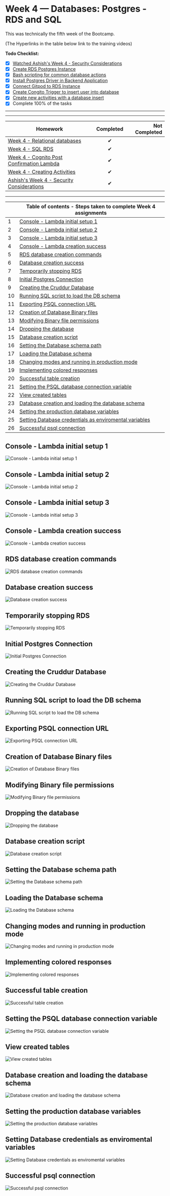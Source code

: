 # Week 4 — Databases: Postgres - RDS and SQL
This was technically the fifth week of the Bootcamp. 

(The Hyperlinks in the table below link to the training videos)

**Todo Checklist:**
- [x] [Watched Ashish's Week 4 - Security Considerations](https://www.youtube.com/watch?v=UourWxz7iQg&list=PLBfufR7vyJJ7k25byhRXJldB5AiwgNnWv&index=45 )
- [x] [Create RDS Postgres Instance](https://www.youtube.com/watch?v=EtD7Kv5YCUs&list=PLBfufR7vyJJ7k25byhRXJldB5AiwgNnWv&index=46 )
- [x] [Bash scripting for common database actions](https://www.youtube.com/watch?v=EtD7Kv5YCUs&list=PLBfufR7vyJJ7k25byhRXJldB5AiwgNnWv&index=46)
- [x] [Install Postgres Driver in Backend Application](https://www.youtube.com/watch?v=Sa2iB33sKFo&list=PLBfufR7vyJJ7k25byhRXJldB5AiwgNnWv&index=47)
- [x] [Connect Gitpod to RDS Instance](https://www.youtube.com/watch?v=Sa2iB33sKFo&list=PLBfufR7vyJJ7k25byhRXJldB5AiwgNnWv&index=47)
- [x] [Create Congito Trigger to insert user into database](https://www.youtube.com/watch?v=7qP4RcY2MwU&list=PLBfufR7vyJJ7k25byhRXJldB5AiwgNnWv&index=48)
- [x] [Create new activities with a database insert](https://www.youtube.com/watch?v=fTksxEQExL4&list=PLBfufR7vyJJ7k25byhRXJldB5AiwgNnWv&index=49 )
- [x] Complete 100% of the tasks

<hr/>

<hr/>

| Homework      | Completed     | Not Completed  |
| ------------- |:-------------:| -----:|
| [Week 4 - Relational databases](https://www.youtube.com/watch?v=EtD7Kv5YCUs)  | ✔     |    |
| [Week 4 - SQL RDS](https://www.youtube.com/watch?v=Sa2iB33sKFo)   | ✔ |  |
| [Week 4 - Cognito Post Confirmation Lambda](https://www.youtube.com/watch?v=7qP4RcY2MwU)  | ✔     |    |
| [Week 4 - Creating Activities](https://www.youtube.com/watch?v=fTksxEQExL4) | ✔      |   |
| [Ashish's Week 4 - Security Considerations](https://www.youtube.com/watch?v=UourWxz7iQg&list=PLBfufR7vyJJ7k25byhRXJldB5AiwgNnWv&index=46)|✔      |   |

<hr/>

|    | Table of contents - Steps taken to complete Week 4 assignments                                                                                                                                                                         |
|----|-------------------------------------------------------------------------------------------------------------------------------------------------------------------------------------------|
| 1  | [Console - Lambda initial setup 1](https://github.com/Stevecmd/aws-bootcamp-cruddur-2023/blob/main/journal/week4.md#console---lambda-initial-setup-1)                                |
| 2  | [Console - Lambda initial setup 2](https://github.com/Stevecmd/aws-bootcamp-cruddur-2023/blob/main/journal/week4.md#console---lambda-initial-setup-2)                                                |
| 3  | [Console - Lambda initial setup 3](https://github.com/Stevecmd/aws-bootcamp-cruddur-2023/blob/main/journal/week4.md#console---lambda-initial-setup-3)                                               |
| 4  | [Console - Lambda creation success](https://github.com/Stevecmd/aws-bootcamp-cruddur-2023/blob/main/journal/week4.md#console---lambda-creation-success)                                    |
| 5  | [RDS database creation commands](https://github.com/Stevecmd/aws-bootcamp-cruddur-2023/blob/main/journal/week4.md#rds-database-creation-commands)                                                  |
| 6  | [Database creation success](https://github.com/Stevecmd/aws-bootcamp-cruddur-2023/blob/main/journal/week4.md#database-creation-success)                           |
| 7  | [Temporarily stopping RDS](https://github.com/Stevecmd/aws-bootcamp-cruddur-2023/blob/main/journal/week4.md#temporarily-stopping-rds)                                              |
| 8  | [Initial Postgres Connection](https://github.com/Stevecmd/aws-bootcamp-cruddur-2023/blob/main/journal/week4.md#initial-postgres-connection)                                  |
| 9  | [Creating the Cruddur Database](https://github.com/Stevecmd/aws-bootcamp-cruddur-2023/blob/main/journal/week4.md#creating-the-cruddur-database)                                                     |
| 10 | [Running SQL script to load the DB schema](https://github.com/Stevecmd/aws-bootcamp-cruddur-2023/blob/main/journal/week4.md#running-sql-script-to-load-the-db-schema)                                  |
| 11 | [Exporting PSQL connection URL](https://github.com/Stevecmd/aws-bootcamp-cruddur-2023/blob/main/journal/week4.md#exporting-psql-connection-url)                                                    |
| 12 | [Creation of Database Binary files](https://github.com/Stevecmd/aws-bootcamp-cruddur-2023/blob/main/journal/week4.md#creation-of-database-binary-files)                                     |
| 13 | [Modifying Binary file permissions](https://github.com/Stevecmd/aws-bootcamp-cruddur-2023/blob/main/journal/week4.md#modifying-binary-file-permissions)                                                        |
| 14 | [Dropping the database](https://github.com/Stevecmd/aws-bootcamp-cruddur-2023/blob/main/journal/week4.md#dropping-the-database)                                                             |
| 15 | [Database creation script](https://github.com/Stevecmd/aws-bootcamp-cruddur-2023/blob/main/journal/week4.md#database-creation-script)                                                             |
| 16 | [Setting the Database schema path](https://github.com/Stevecmd/aws-bootcamp-cruddur-2023/blob/main/journal/week4.md#setting-the-database-schema-path)                          |
| 17 | [Loading the Database schema](https://github.com/Stevecmd/aws-bootcamp-cruddur-2023/blob/main/journal/week4.md#loading-the-database-schema) |
| 18 | [Changing modes and running in production mode](https://github.com/Stevecmd/aws-bootcamp-cruddur-2023/blob/main/journal/week4.md#changing-modes-and-running-in-production-mode)                                                         |
| 19 | [Implementing colored responses](https://github.com/Stevecmd/aws-bootcamp-cruddur-2023/blob/main/journal/week4.md#implementing-colored-responses)                                                                   |
| 20 | [Successful table creation](https://github.com/Stevecmd/aws-bootcamp-cruddur-2023/blob/main/journal/week4.md#successful-table-creation)                                                           |
| 21 | [Setting the PSQL database connection variable](https://github.com/Stevecmd/aws-bootcamp-cruddur-2023/blob/main/journal/week4.md#setting-the-psql-database-connection-variable)                                             |
| 22 | [View created tables](https://github.com/Stevecmd/aws-bootcamp-cruddur-2023/blob/main/journal/week4.md#view-created-tables)                                                           |
| 23 | [Database creation and loading the database schema](https://github.com/Stevecmd/aws-bootcamp-cruddur-2023/blob/main/journal/week4.md#database-creation-and-loading-the-database-schema)                                                           |
| 24 | [Setting the production database variables](https://github.com/Stevecmd/aws-bootcamp-cruddur-2023/blob/main/journal/week4.md#setting-the-production-database-variables)                                                           |
| 25 | [Setting Database credentials as enviromental variables](https://github.com/Stevecmd/aws-bootcamp-cruddur-2023/blob/main/journal/week4.md#setting-database-credentials-as-enviromental-variables)                                                           |
| 26 | [Successful psql connection](https://github.com/Stevecmd/aws-bootcamp-cruddur-2023/blob/main/journal/week4.md#successful-psql-connection)                                                           |                                                                                                                                       



## Console - Lambda initial setup 1
![Console - Lambda initial setup 1](https://github.com/Stevecmd/aws-bootcamp-cruddur-2023/blob/main/journal/Week%204/Lambda%20setup%201.JPG)

## Console - Lambda initial setup 2  
![Console - Lambda initial setup 2](https://github.com/Stevecmd/aws-bootcamp-cruddur-2023/blob/main/journal/Week%204/Lambda%20setup%202..JPG)

## Console - Lambda initial setup 3
![Console - Lambda initial setup 3](https://github.com/Stevecmd/aws-bootcamp-cruddur-2023/blob/main/journal/Week%204/Lambda%20setup%203.JPG)

## Console - Lambda creation success
![Console - Lambda creation success](https://github.com/Stevecmd/aws-bootcamp-cruddur-2023/blob/main/journal/Week%204/lamda%20creation%20success.JPG)

## RDS database creation commands
![RDS database creation commands](https://github.com/Stevecmd/aws-bootcamp-cruddur-2023/blob/main/journal/Week%204/rds%20creation%20commands.JPG)

## Database creation success
![Database creation success](https://github.com/Stevecmd/aws-bootcamp-cruddur-2023/blob/main/journal/Week%204/DB%20creation%20success.JPG)

## Temporarily stopping RDS
![Temporarily stopping RDS](https://github.com/Stevecmd/aws-bootcamp-cruddur-2023/blob/main/journal/Week%204/Stopping%20RDS%20temporarily.JPG)

## Initial Postgres Connection
![Initial Postgres Connection](https://github.com/Stevecmd/aws-bootcamp-cruddur-2023/blob/main/journal/Week%204/Initial%20connection%20to%20postgres.JPG)

## Creating the Cruddur Database
![Creating the Cruddur Database](https://github.com/Stevecmd/aws-bootcamp-cruddur-2023/blob/main/journal/Week%204/create%20cruddur%20db.JPG)

## Running SQL script to load the DB schema
![Running SQL script to load the DB schema](https://github.com/Stevecmd/aws-bootcamp-cruddur-2023/blob/main/journal/Week%204/running%20the%20sql%20script.JPG)

## Exporting PSQL connection URL
![Exporting PSQL connection URL](https://github.com/Stevecmd/aws-bootcamp-cruddur-2023/blob/main/journal/Week%204/exporting%20psql%20connection%20url.JPG)

## Creation of Database Binary files
![Creation of Database Binary files](https://github.com/Stevecmd/aws-bootcamp-cruddur-2023/blob/main/journal/Week%204/creating%20db%20binary%20files.JPG)

## Modifying Binary file permissions
![Modifying Binary file permissions](https://github.com/Stevecmd/aws-bootcamp-cruddur-2023/blob/main/journal/Week%204/modifying%20bin%20file%20permissions.JPG)

## Dropping the database
![Dropping the database](https://github.com/Stevecmd/aws-bootcamp-cruddur-2023/blob/main/journal/Week%204/drop%20database.JPG)

## Database creation script
![Database creation script](https://github.com/Stevecmd/aws-bootcamp-cruddur-2023/blob/main/journal/Week%204/db%20create%20script.JPG)

## Setting the Database schema path
![Setting the Database schema path](https://github.com/Stevecmd/aws-bootcamp-cruddur-2023/blob/main/journal/Week%203/confirming%20email%20via%20terminal.JPG)

## Loading the Database schema
![Loading the Database schema](https://github.com/Stevecmd/aws-bootcamp-cruddur-2023/blob/main/journal/Week%204/schema%20path.JPG)

## Changing modes and running in production mode
![Changing modes and running in production mode](https://github.com/Stevecmd/aws-bootcamp-cruddur-2023/blob/main/journal/Week%204/running%20in%20prod%20mode.JPG)

## Implementing colored responses
![Implementing colored responses](https://github.com/Stevecmd/aws-bootcamp-cruddur-2023/blob/main/journal/Week%204/implementing%20color%20in%20response.JPG)

## Successful table creation
![Successful table creation](https://github.com/Stevecmd/aws-bootcamp-cruddur-2023/blob/main/journal/Week%204/table%20creation%20success.JPG)

## Setting the PSQL database connection variable
![Setting the PSQL database connection variable](https://github.com/Stevecmd/aws-bootcamp-cruddur-2023/blob/main/journal/Week%204/exporting%20psql%20connection%20url.JPG)

## View created tables
![View created tables](https://github.com/Stevecmd/aws-bootcamp-cruddur-2023/blob/main/journal/Week%204/view%20tables.JPG)

## Database creation and loading the database schema
![Database creation and loading the database schema](https://github.com/Stevecmd/aws-bootcamp-cruddur-2023/blob/main/journal/Week%204/create%20db%20and%20load%20schema.JPG)

## Setting the production database variables
![Setting the production database variables](https://github.com/Stevecmd/aws-bootcamp-cruddur-2023/blob/main/journal/Week%204/setting%20the%20production%20db%20variables.JPG)

## Setting Database credentials as enviromental variables
![Setting Database credentials as enviromental variables](https://github.com/Stevecmd/aws-bootcamp-cruddur-2023/blob/main/journal/Week%204/setting%20db%20creds%20as%20env.JPG)

## Successful psql connection
![Successful psql connection](https://github.com/Stevecmd/aws-bootcamp-cruddur-2023/blob/main/journal/Week%204/successful%20psql%20connection.JPG)